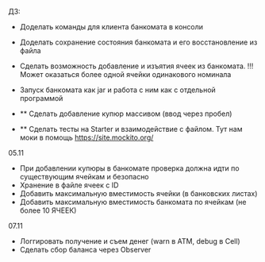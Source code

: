 ДЗ:
* Доделать команды для клиента банкомата в консоли
* Доделать сохранение состояния банкомата и его восстановление из файла
* Сделать возможность добавление и изъятия ячеек из банкомата. !!! Может оказаться более одной ячейки одинакового номинала
* Запуск банкомата как  jar и работа с ним как с отдельной программой

* ** Сделать добавление купюр массивом (ввод через пробел)
* ** Сделать тесты на Starter и взаимодействие с файлом. Тут нам моки в помощь https://site.mockito.org/


05.11
* При добавлении купюры в банкомате проверка должна идти по существующим ячейкам и безопасно
* Хранение в файле ячеек с ID
* Добавить максимальную вместимость ячейки (в банковских листах)
* Добавить максимальную вместимость банкомата по ячейкам (не более 10 ЯЧЕЕК)

07.11
* Логгировать получение и съем денег (warn в ATM, debug в Cell)
* Сделать сбор баланса через Observer